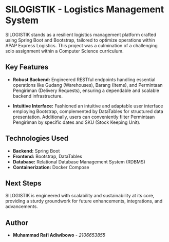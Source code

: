 # SILOGISTIK - Logistics Management System

SILOGISTIK stands as a resilient logistics management platform crafted using Spring Boot and Bootstrap, tailored to optimize operations within APAP Express Logistics. This project was a culmination of a challenging solo assignment within a Computer Science curriculum.

## Key Features

- **Robust Backend:** Engineered RESTful endpoints handling essential operations like Gudang (Warehouses), Barang (Items), and Permintaan Pengiriman (Delivery Requests), ensuring a dependable and scalable backend infrastructure.

- **Intuitive Interface:** Fashioned an intuitive and adaptable user interface employing Bootstrap, complemented by DataTables for structured data presentation. Additionally, users can conveniently filter Permintaan Pengiriman by specific dates and SKU (Stock Keeping Unit).

## Technologies Used

- **Backend:** Spring Boot
- **Frontend:** Bootstrap, DataTables
- **Database:** Relational Database Management System (RDBMS)
- **Containerization:** Docker Compose

## Next Steps

SILOGISTIK is engineered with scalability and sustainability at its core, providing a sturdy groundwork for future enhancements, integrations, and advancements.

## Author

* **Muhammad Rafi Adiwibowo** - *2106653855*
